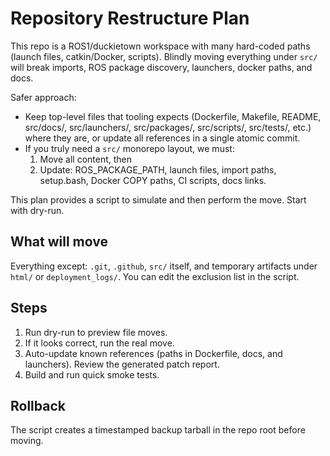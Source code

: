 # Repository Restructure Plan

This repo is a ROS1/duckietown workspace with many hard-coded paths (launch files, catkin/Docker, scripts). Blindly moving everything under `src/` will break imports, ROS package discovery, launchers, docker paths, and docs.

Safer approach:
- Keep top-level files that tooling expects (Dockerfile, Makefile, README, src/docs/, src/launchers/, src/packages/, src/scripts/, src/tests/, etc.) where they are, or update all references in a single atomic commit.
- If you truly need a `src/` monorepo layout, we must:
  1) Move all content, then
  2) Update: ROS_PACKAGE_PATH, launch files, import paths, setup.bash, Docker COPY paths, CI scripts, docs links.

This plan provides a script to simulate and then perform the move. Start with dry-run.

## What will move
Everything except: `.git`, `.github`, `src/` itself, and temporary artifacts under `html/` or `deployment_logs/`. You can edit the exclusion list in the script.

## Steps
1. Run dry-run to preview file moves.
2. If it looks correct, run the real move.
3. Auto-update known references (paths in Dockerfile, docs, and launchers). Review the generated patch report.
4. Build and run quick smoke tests.

## Rollback
The script creates a timestamped backup tarball in the repo root before moving.

